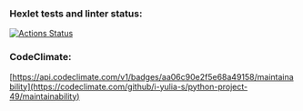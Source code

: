 ### Hexlet tests and linter status:
[![Actions Status](https://github.com/i-yulia-s/python-project-49/actions/workflows/hexlet-check.yml/badge.svg)](https://github.com/i-yulia-s/python-project-49/actions)

### CodeClimate:
[https://api.codeclimate.com/v1/badges/aa06c90e2f5e68a49158/maintainability](https://codeclimate.com/github/i-yulia-s/python-project-49/maintainability)